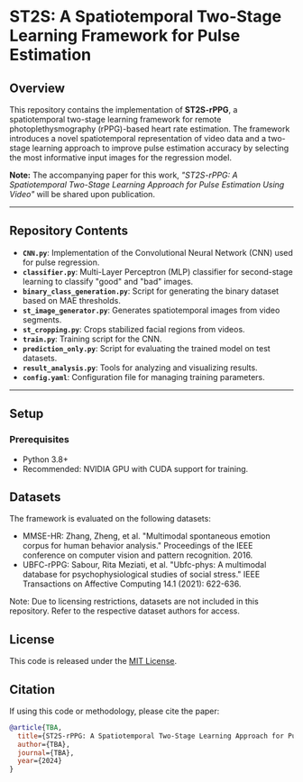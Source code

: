 # ST2S: A Spatiotemporal Two-Stage Learning Framework for Pulse Estimation

## Overview
This repository contains the implementation of **ST2S-rPPG**, a spatiotemporal two-stage learning framework for remote photoplethysmography (rPPG)-based heart rate estimation. The framework introduces a novel spatiotemporal representation of video data and a two-stage learning approach to improve pulse estimation accuracy by selecting the most informative input images for the regression model.

**Note:** The accompanying paper for this work, *"ST2S-rPPG: A Spatiotemporal Two-Stage Learning Approach for Pulse Estimation Using Video"* will be shared upon publication.

---

## Repository Contents
- **`CNN.py`**: Implementation of the Convolutional Neural Network (CNN) used for pulse regression.
- **`classifier.py`**: Multi-Layer Perceptron (MLP) classifier for second-stage learning to classify "good" and "bad" images.
- **`binary_class_generation.py`**: Script for generating the binary dataset based on MAE thresholds.
- **`st_image_generator.py`**: Generates spatiotemporal images from video segments.
- **`st_cropping.py`**: Crops stabilized facial regions from videos.
- **`train.py`**: Training script for the CNN.
- **`prediction_only.py`**: Script for evaluating the trained model on test datasets.
- **`result_analysis.py`**: Tools for analyzing and visualizing results.
- **`config.yaml`**: Configuration file for managing training parameters.

---

## Setup
### Prerequisites
- Python 3.8+
- Recommended: NVIDIA GPU with CUDA support for training.

## Datasets
The framework is evaluated on the following datasets:

- MMSE-HR: Zhang, Zheng, et al. "Multimodal spontaneous emotion corpus for human behavior analysis." Proceedings of the IEEE conference on computer vision and pattern recognition. 2016.
- UBFC-rPPG: Sabour, Rita Meziati, et al. "Ubfc-phys: A multimodal database for psychophysiological studies of social stress." IEEE Transactions on Affective Computing 14.1 (2021): 622-636.

Note: Due to licensing restrictions, datasets are not included in this repository. Refer to the respective dataset authors for access.

## License

This code is released under the [MIT License](LICENSE).

## Citation

If using this code or methodology, please cite the paper:

```bibtex
@article{TBA,
  title={ST2S-rPPG: A Spatiotemporal Two-Stage Learning Approach for Pulse Estimation Using Video},
  author={TBA},
  journal={TBA},
  year={2024}
}
